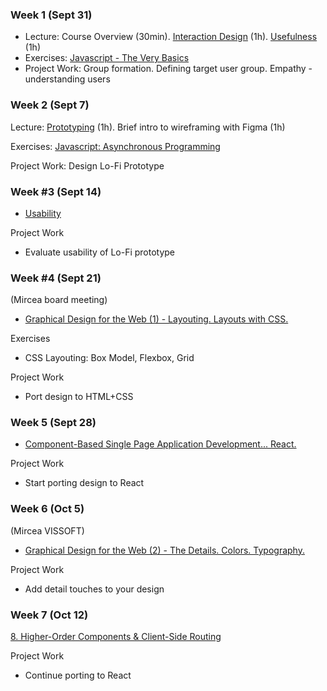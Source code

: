 ### Week 1 (Sept 31)

- Lecture: Course Overview (30min). [Interaction Design](Lectures/1.%20Interaction%20Design.md) (1h). [Usefulness](Lectures/2.%20Usefulness.md) (1h)
- Exercises: [Javascript - The Very Basics](Lectures/x.%20Javascript%20-%20A%20Brief%20Journey.md)
- Project Work: Group formation. Defining target user group. Empathy - understanding users

### Week 2 (Sept 7)
Lecture: [Prototyping](Lectures/3.%20Prototyping.md) (1h). 
Brief intro to wireframing with Figma (1h)

Exercises: [Javascript: Asynchronous Programming](Lectures/x.%20Javascript%20-%20A%20Brief%20Journey.md)

Project Work: Design Lo-Fi Prototype

### Week #3 (Sept 14)
- [Usability](Lectures/4.%20Usability.md)

Project Work
- Evaluate usability of Lo-Fi prototype 

### Week #4 (Sept 21)
(Mircea board meeting)
- [Graphical Design for the Web (1) - Layouting. Layouts with CSS.](Lectures/5.%20Graphical%20Design%20for%20the%20Web%20(1)%20-%20Layouting.%20Layouts%20with%20CSS..md)

Exercises
- CSS Layouting: Box Model, Flexbox, Grid

Project Work
- Port design to HTML+CSS

### Week 5 (Sept 28)
- [Component-Based Single Page Application Development... React.](Lectures/7.%20Component-Based%20Single%20Page%20Application%20Development...%20React..md)

Project Work
- Start porting design to React

### Week 6 (Oct 5)
(Mircea VISSOFT)
- [Graphical Design for the Web (2) - The Details. Colors. Typography.](Lectures/6.%20Graphical%20Design%20for%20the%20Web%20(2)%20-%20The%20Details.%20Colors.%20Typography..md)

Project Work
- Add detail touches to your design


### Week 7 (Oct 12)
[8. Higher-Order Components & Client-Side Routing](Lectures/8.%20Higher-Order%20Components%20&%20Client-Side%20Routing.md)

Project Work
- Continue porting to React